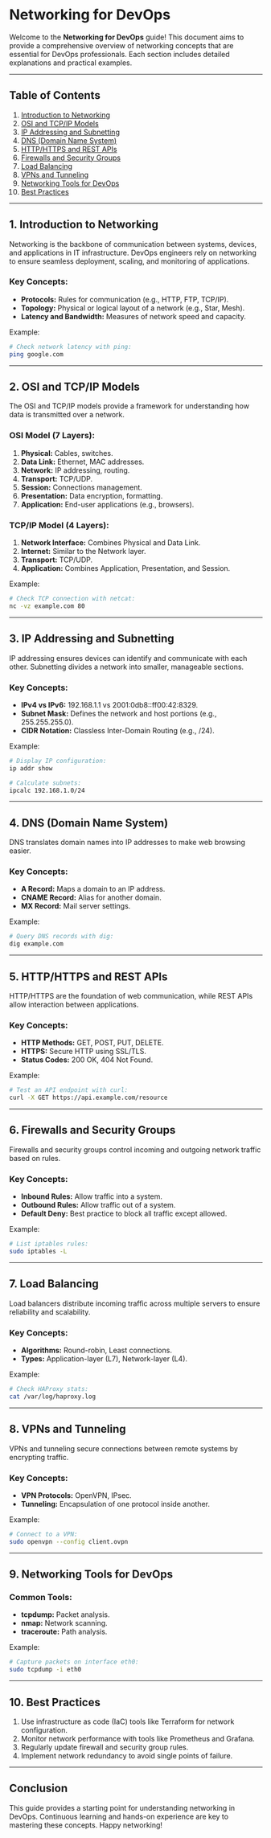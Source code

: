 # Networking for DevOps

Welcome to the **Networking for DevOps** guide! This document aims to provide a comprehensive overview of networking concepts that are essential for DevOps professionals. Each section includes detailed explanations and practical examples.

---

## Table of Contents

1. [Introduction to Networking](#introduction-to-networking)
2. [OSI and TCP/IP Models](#osi-and-tcpip-models)
3. [IP Addressing and Subnetting](#ip-addressing-and-subnetting)
4. [DNS (Domain Name System)](#dns-domain-name-system)
5. [HTTP/HTTPS and REST APIs](#httphttps-and-rest-apis)
6. [Firewalls and Security Groups](#firewalls-and-security-groups)
7. [Load Balancing](#load-balancing)
8. [VPNs and Tunneling](#vpns-and-tunneling)
9. [Networking Tools for DevOps](#networking-tools-for-devops)
10. [Best Practices](#best-practices)

---

## 1. Introduction to Networking

Networking is the backbone of communication between systems, devices, and applications in IT infrastructure. DevOps engineers rely on networking to ensure seamless deployment, scaling, and monitoring of applications.

### Key Concepts:
- **Protocols:** Rules for communication (e.g., HTTP, FTP, TCP/IP).
- **Topology:** Physical or logical layout of a network (e.g., Star, Mesh).
- **Latency and Bandwidth:** Measures of network speed and capacity.

Example:
```bash
# Check network latency with ping:
ping google.com
```

---

## 2. OSI and TCP/IP Models

The OSI and TCP/IP models provide a framework for understanding how data is transmitted over a network.

### OSI Model (7 Layers):
1. **Physical:** Cables, switches.
2. **Data Link:** Ethernet, MAC addresses.
3. **Network:** IP addressing, routing.
4. **Transport:** TCP/UDP.
5. **Session:** Connections management.
6. **Presentation:** Data encryption, formatting.
7. **Application:** End-user applications (e.g., browsers).

### TCP/IP Model (4 Layers):
1. **Network Interface:** Combines Physical and Data Link.
2. **Internet:** Similar to the Network layer.
3. **Transport:** TCP/UDP.
4. **Application:** Combines Application, Presentation, and Session.

Example:
```bash
# Check TCP connection with netcat:
nc -vz example.com 80
```

---

## 3. IP Addressing and Subnetting

IP addressing ensures devices can identify and communicate with each other. Subnetting divides a network into smaller, manageable sections.

### Key Concepts:
- **IPv4 vs IPv6:** 192.168.1.1 vs 2001:0db8::ff00:42:8329.
- **Subnet Mask:** Defines the network and host portions (e.g., 255.255.255.0).
- **CIDR Notation:** Classless Inter-Domain Routing (e.g., /24).

Example:
```bash
# Display IP configuration:
ip addr show

# Calculate subnets:
ipcalc 192.168.1.0/24
```

---

## 4. DNS (Domain Name System)

DNS translates domain names into IP addresses to make web browsing easier.

### Key Concepts:
- **A Record:** Maps a domain to an IP address.
- **CNAME Record:** Alias for another domain.
- **MX Record:** Mail server settings.

Example:
```bash
# Query DNS records with dig:
dig example.com
```

---

## 5. HTTP/HTTPS and REST APIs

HTTP/HTTPS are the foundation of web communication, while REST APIs allow interaction between applications.

### Key Concepts:
- **HTTP Methods:** GET, POST, PUT, DELETE.
- **HTTPS:** Secure HTTP using SSL/TLS.
- **Status Codes:** 200 OK, 404 Not Found.

Example:
```bash
# Test an API endpoint with curl:
curl -X GET https://api.example.com/resource
```

---

## 6. Firewalls and Security Groups

Firewalls and security groups control incoming and outgoing network traffic based on rules.

### Key Concepts:
- **Inbound Rules:** Allow traffic into a system.
- **Outbound Rules:** Allow traffic out of a system.
- **Default Deny:** Best practice to block all traffic except allowed.

Example:
```bash
# List iptables rules:
sudo iptables -L
```

---

## 7. Load Balancing

Load balancers distribute incoming traffic across multiple servers to ensure reliability and scalability.

### Key Concepts:
- **Algorithms:** Round-robin, Least connections.
- **Types:** Application-layer (L7), Network-layer (L4).

Example:
```bash
# Check HAProxy stats:
cat /var/log/haproxy.log
```

---

## 8. VPNs and Tunneling

VPNs and tunneling secure connections between remote systems by encrypting traffic.

### Key Concepts:
- **VPN Protocols:** OpenVPN, IPsec.
- **Tunneling:** Encapsulation of one protocol inside another.

Example:
```bash
# Connect to a VPN:
sudo openvpn --config client.ovpn
```

---

## 9. Networking Tools for DevOps

### Common Tools:
- **tcpdump:** Packet analysis.
- **nmap:** Network scanning.
- **traceroute:** Path analysis.

Example:
```bash
# Capture packets on interface eth0:
sudo tcpdump -i eth0
```

---

## 10. Best Practices

1. Use infrastructure as code (IaC) tools like Terraform for network configuration.
2. Monitor network performance with tools like Prometheus and Grafana.
3. Regularly update firewall and security group rules.
4. Implement network redundancy to avoid single points of failure.

---

## Conclusion

This guide provides a starting point for understanding networking in DevOps. Continuous learning and hands-on experience are key to mastering these concepts. Happy networking!
